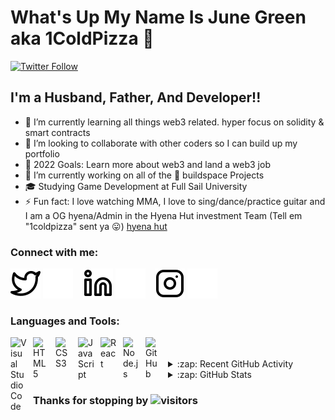 # What's Up My Name Is June Green aka 1ColdPizza 👋 

<!-- [![YouTube Channel Subscribers](https://img.shields.io/youtube/channel/subscribers/UCDCHcqyeQgJ-jVSd6VJkbCw?logo=youtube&logoColor=red&style=for-the-badge)][youtube]
[![Website](https://img.shields.io/website?label=1coldpizza.com&style=for-the-badge&url=https%3A%2F%2F1coldpizza.com)](https://1coldpizza.com) -->
[![Twitter Follow](https://img.shields.io/twitter/follow/1coldpizza?color=1DA1F2&logo=twitter&style=for-the-badge)](https://twitter.com/intent/follow?original_referer=https%3A%2F%2Fgithub.com%1coldpizza&screen_name=1coldpizza)
<!-- [![Visual Studio Marketplace Rating (Stars)](https://img.shields.io/visual-studio-marketplace/stars/1coldpizza.1coldpizza-theme?label=1coldpizza%20VS%20Code%20Theme&logo=visualstudiocode&logoColor=ff652f&style=for-the-badge)](https://marketplace.visualstudio.com/items?itemName=1coldpizza.1coldpizza-theme) -->
<!-- [![Become A VS Code SuperHero](https://img.shields.io/badge/-Become%20A%20VS%20Code%20SuperHero%20%E2%86%92-gray.svg?colorB=ff652f&style=for-the-badge)](https://vsCodeHero.com) -->


## I'm a Husband, Father, And Developer!!

- 🌱 I’m currently learning all things web3 related. hyper focus on solidity & smart contracts
- 👯 I’m looking to collaborate with other coders so I can build up my portfolio
- 🥅 2022 Goals: Learn more about web3 and land a web3 job
- 🔭 I’m currently working on all of the 🦄 buildspace Projects
- 🎓 Studying Game Development at Full Sail University
- ⚡ Fun fact: I love watching MMA, I love to sing/dance/practice guitar and I am a OG hyena/Admin in the Hyena Hut investment Team (Tell em "1coldpizza" sent ya 😛) [hyena hut]

### Connect with me:

<!-- [![website](./img/globe-light.svg)](https://1coldpizza.com#gh-light-mode-only)
[![website](./img/globe-dark.svg)](https://1coldpizza.com#gh-dark-mode-only)
&nbsp;&nbsp;
[![website](./img/youtube-light.svg)](https://youtube.com/1coldpizza#gh-light-mode-only)
[![website](./img/youtube-dark.svg)](https://youtube.com/1coldpizza#gh-dark-mode-only)
&nbsp;&nbsp; -->
[![website](./img/twitter-light.svg)](https://twitter.com/1coldpizza#gh-light-mode-only)
[![website](./img/twitter-dark.svg)](https://twitter.com/1coldpizza#gh-dark-mode-only)
&nbsp;&nbsp;
[![website](./img/linkedin-light.svg)](https://linkedin.com/in/jamesgreenjrdev#gh-light-mode-only)
[![website](./img/linkedin-dark.svg)](https://linkedin.com/in/jamesgreenjrdev#gh-dark-mode-only)
&nbsp;&nbsp;
[![website](./img/instagram-light.svg)](https://instagram.com/onecoldpizza#gh-light-mode-only)
[![website](./img/instagram-dark.svg)](https://instagram.com/onecoldpizza#gh-dark-mode-only)

### Languages and Tools:

<img align="left" alt="Visual Studio Code" width="26px" src="https://cdn.jsdelivr.net/gh/devicons/devicon/icons/vscode/vscode-original.svg" style="padding-right:10px;" />
<img align="left" alt="HTML5" width="26px" src="https://cdn.jsdelivr.net/gh/devicons/devicon/icons/html5/html5-original.svg" style="padding-right:10px;" />
<img align="left" alt="CSS3" width="26px" src="https://cdn.jsdelivr.net/gh/devicons/devicon/icons/css3/css3-original.svg" style="padding-right:10px;" />
<img align="left" alt="JavaScript" width="26px" src="https://cdn.jsdelivr.net/gh/devicons/devicon/icons/javascript/javascript-original.svg" style="padding-right:10px;" />
<img align="left" alt="React" width="26px" src="https://cdn.jsdelivr.net/gh/devicons/devicon/icons/react/react-original.svg" style="padding-right:10px;" />
<img align="left" alt="Node.js" width="26px" src="https://cdn.jsdelivr.net/gh/devicons/devicon/icons/nodejs/nodejs-original.svg" style="padding-right:10px;" />
<img align="left" alt="GitHub" width="26px" src="https://user-images.githubusercontent.com/3369400/139448065-39a229ba-4b06-434b-bc67-616e2ed80c8f.png" style="padding-right:10px;" />

<br />
<br />

<!-- --- -->

<!-- ### 📺 Latest YouTube Videos -->

<!-- YOUTUBE:START -->
<!-- - [EASY Minting dApp with WHITELISTING - Entire Process!! Launch an Entire NFT Collection &lpar;10,000+&rpar;](https://www.youtube.com/watch?v=cLB7u0KQFIs)
- [UPDATED: Create An ENTIRE NFT Collection &lpar;10,000+&rpar; &amp; MINT With ZERO Coding Knowledge - PFP Generator](https://www.youtube.com/watch?v=quGdJweadFM)
- [STOP!! Know Before You Buy or Sell! Is Your NFT Rare? - NFT Rarity Calculator](https://www.youtube.com/watch?v=Uz1y4j9gvP8)
- [ERC-1155 Contracts Explained | Ethereum Blockchain](https://www.youtube.com/watch?v=S-2TuS9ISAg)
- [ERC-721 Contracts Explained! | Ethereum Blockchain](https://www.youtube.com/watch?v=UCQaEbIyHcM) -->
<!-- YOUTUBE:END -->

<!-- ➡️ [more videos...](https://youtube.com/1coldpizza)

--- -->
<!-- 
### 📕 Latest Blog Posts -->

<!-- BLOG-POST-LIST:START -->
<!-- - [How To Pass Application Tracking Systems &lpar;ATS&rpar; &amp; Get Interviews - Resume Tips for Software Developer](https://dev.to/1coldpizza/how-to-pass-application-tracking-systems-ats-get-interviews-resume-tips-for-software-developer-4bmo)
- [Microinteractions: Password Validation Animation](https://dev.to/1coldpizza/microinteractions-password-validation-animation-5629)
- [Notion + YouTube - A Powerful Combination for Productivity](https://dev.to/1coldpizza/notion-youtube-a-powerful-combination-for-productivity-1def)
- [Regular Expressions &lpar;RegEx&rpar; Crash Course](https://dev.to/1coldpizza/regular-expressions-regex-crash-course-248n)
- [Emmet Part 2 - Advanced](https://dev.to/1coldpizza/emmet-part-2-advanced-4c65)
BLOG-POST-LIST:END -->
<!-- 
➡️ [more blog posts...](https://1coldpizza.com)

--- -->

<details>
  <summary>:zap: Recent GitHub Activity</summary>
  
<!-- START_SECTION:activity-->
Updates Coming Soon
<!--END_SECTION:activity -->

</details>

<details>
  <summary>:zap: GitHub Stats</summary>

  <img align="left" alt="1Coldpizza's GitHub Stats" src="https://github-readme-stats.vercel.app/api?username=1coldpizza&show_icons=true&hide_border=false&title_color=ff652f&icon_color=FFE400&bg_color=09131B&text_color=ffffff&border_color=0c1a25" />

</details>

### Thanks for stopping by ![visitors](https://visitor-badge.glitch.me/badge?page_id=${1coldpizza}.${471850738}) 

<!-- [website]: https://1coldpizza.com
[course]: http://vsCodeHero.com
[twitter]: https://twitter.com/1coldpizza
[youtube]: https://youtube.com/1coldpizza
[instagram]: https://instagram.com/1coldpizza
[linkedin]: https://linkedin.com/in/1coldpizza
[webdevplaylist]: https://www.youtube.com/playlist?list=PLkwxH9e_vrAJ0WbEsFA9W3I1W-g_BTsbt
[jsplaylist]: https://www.youtube.com/playlist?list=PLkwxH9e_vrALRJKu7wfXby3MKeflhTu6B
[cssplaylist]: https://www.youtube.com/playlist?list=PLkwxH9e_vrALSdvZuEh6gqQdmDoDIoqz4
[reactplaylist]: https://www.youtube.com/playlist?list=PLkwxH9e_vrAK4TdffpxKY3QGyHCpxFcQ0 -->
[hyena hut]: https://triiibeworldwide.thrivecart.com/hedgefundmanager/
